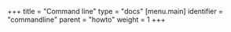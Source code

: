+++
title = "Command line"
type = "docs"
[menu.main]
  identifier = "commandline"
  parent = "howto"
  weight = 1
+++

